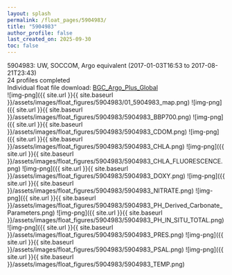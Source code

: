 ```yaml
---
layout: splash
permalink: /float_pages/5904983/
title: "5904983"
author_profile: false
last_created_on: 2025-09-30
toc: false
---
```

 
5904983: UW, SOCCOM, Argo equivalent (2017-01-03T16:53 to 2017-08-21T23:43)\
24 profiles completed\
Individual float file download: [BGC_Argo_Plus_Global](https://ftp.soest.hawaii.edu/bgc_argo_plus/Individual_Floats/outliers_removed/5904983_Sprof_processed.nc)\
![img-png]({{ site.url }}{{ site.baseurl }}/assets/images/float_figures/5904983/01_5904983_map.png)
![img-png]({{ site.url }}{{ site.baseurl }}/assets/images/float_figures/5904983/5904983_BBP700.png)
![img-png]({{ site.url }}{{ site.baseurl }}/assets/images/float_figures/5904983/5904983_CDOM.png)
![img-png]({{ site.url }}{{ site.baseurl }}/assets/images/float_figures/5904983/5904983_CHLA.png)
![img-png]({{ site.url }}{{ site.baseurl }}/assets/images/float_figures/5904983/5904983_CHLA_FLUORESCENCE.png)
![img-png]({{ site.url }}{{ site.baseurl }}/assets/images/float_figures/5904983/5904983_DOXY.png)
![img-png]({{ site.url }}{{ site.baseurl }}/assets/images/float_figures/5904983/5904983_NITRATE.png)
![img-png]({{ site.url }}{{ site.baseurl }}/assets/images/float_figures/5904983/5904983_PH_Derived_Carbonate_Parameters.png)
![img-png]({{ site.url }}{{ site.baseurl }}/assets/images/float_figures/5904983/5904983_PH_IN_SITU_TOTAL.png)
![img-png]({{ site.url }}{{ site.baseurl }}/assets/images/float_figures/5904983/5904983_PRES.png)
![img-png]({{ site.url }}{{ site.baseurl }}/assets/images/float_figures/5904983/5904983_PSAL.png)
![img-png]({{ site.url }}{{ site.baseurl }}/assets/images/float_figures/5904983/5904983_TEMP.png)
